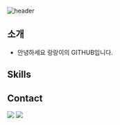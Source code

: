 ![header](https://capsule-render.vercel.app/api?type=waving&color=gradient&customColorList=10&height=200&text=rrangeess's%20GITHUB&fontSize=50&animation=twinkling&fontAlign=68&fontAlignY=36)

## 소개
- 안녕하세요 랑랑이의 GITHUB입니다.

## Skills

## Contact
<a href="https://www.instagram.com/keeezong"><img src="https://img.shields.io/badge/Instagram-E4405F?style=flat-square&logo=Instagram&logoColor=white"/></a>
<a href="https://blog.naver.com/zlions2127"><img src="https://img.shields.io/badge/Naver-03C75A?style=flat-square&logo=Naver&logoColor=white"/></a>

